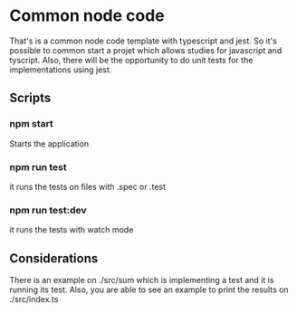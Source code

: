 # Common node code

That's is a common node code template with typescript and jest. So it's possible to common start a projet which allows studies for javascript and tyscript. Also, there will be the opportunity to do unit tests for the implementations using jest.

## Scripts

### npm start

Starts the application

### npm run test

it runs the tests on files with .spec or .test

### npm run test:dev 

it runs the tests with watch mode

## Considerations

There is an example on ./src/sum which is implementing a test and it is running its test. Also, you are able to see an example to print the results on ./src/index.ts
